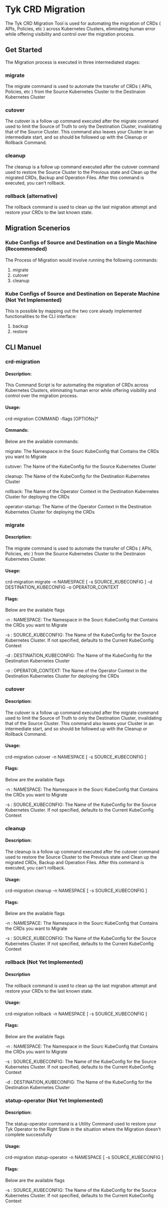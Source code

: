 # Tyk CRD Migration

The Tyk CRD Migration Tool is used for automating the migration of CRDs ( APIs, Policies, etc ) across Kubernetes Clusters, eliminating human error while offering visibility and control over the migration process.

## Get Started

The Migration process is executed in three intermediated stages:

### migrate

The migrate command is used to automate the transfer of CRDs ( APIs, Policies, etc ) from the Source Kubernetes Cluster to the Destinaion Kubernetes Cluster

### cutover

The cutover is a follow up command executed after the migrate command used to limit the Source of Truth to only the Destination Cluster, invalidating that of the Source Cluster. This command also leaves your Cluster in an intermediate start, and so should be followed up with the Cleanup or Rollback Command.

### cleanup

The cleanup is a follow up command executed after the cutover command used to restore the Source Cluster to the Previous state and Clean up the migrated CRDs, Backup and Operation Files. After this command is executed, you can't rollback.

### rollback (alternative)

The rollback command is used to clean up the last migration attempt and restore your CRDs to the last known state.

## Migration Scenerios

### Kube Configs of Source and Destination on a Single Machine (Recommended)

The Process of Migration would involve running the following commands:
1. migrate
2. cutover
3. cleanup

### Kube Configs of Source and Destination on Seperate Machine (Not Yet Implemented)

This is possible by mapping out the two core aleady implemented functionalities to the CLI interface:

1. backup
2. restore

## CLI Manuel

### crd-migration

#### Description:

This Command Script is for automating the migration of CRDs across Kubernetes Clusters, eliminating human error while offering visibility and control over the migration process.

#### Usage: 

crd-migration COMMAND -flags [OPTIONs]*
  
#### Cmmands:

 Below are the available commands:

  migrate: The Namespace in the Sourc KubeConfig that Contains the CRDs you want to Migrate
  
  cutover: The Name of the KubeConfig for the Source Kubernetes Cluster
  
  cleanup: The Name of the KubeConfig for the Destination Kubernetes Cluster
  
  rollback: The Name of the Operator Context in the Destination Kubernetes Cluster for deploying the CRDs
  
  operator-startup: The Name of the Operator Context in the Destination Kubernetes Cluster for deploying the CRDs

### migrate

#### Description:

The migrate command is used to automate the transfer of CRDs ( APIs, Policies, etc ) from the Source Kubernetes Cluster to the Destinaion Kubernetes Cluster.

#### Usage: 

crd-migration migrate -n NAMESPACE [ -s SOURCE_KUBECONFIG ] -d DESTINATION_KUBECONFIG -o OPERATOR_CONTEXT

#### Flags:

Below are the available flags

  -n : NAMESPACE: The Namespace in the Sourc KubeConfig that Contains the CRDs you want to Migrate
  
  -s : SOURCE_KUBECONFIG: The Name of the KubeConfig for the Source Kubernetes Cluster. If not specified, defaults to the Current KubeConfig Context
  
  -d : DESTINATION_KUBECONFIG: The Name of the KubeConfig for the Destination Kubernetes Cluster
  
  -o : OPERATOR_CONTEXT: The Name of the Operator Context in the Destination Kubernetes Cluster for deploying the CRDs

### cutover

#### Description:

The cutover is a follow up command executed after the migrate command used to limit the Source of Truth to only the Destination Cluster, invalidating that of the Source Cluster. This command also leaves your Cluster in an intermediate start, and so should be followed up with the Cleanup or Rollback Command.

#### Usage:

crd-migration cutover -n NAMESPACE [ -s SOURCE_KUBECONFIG ]

#### Flags:

Below are the available flags

  -n : NAMESPACE: The Namespace in the Sourc KubeConfig that Contains the CRDs you want to Migrate
  
  -s : SOURCE_KUBECONFIG: The Name of the KubeConfig for the Source Kubernetes Cluster. If not specified, defaults to the Current KubeConfig Context

### cleanup

#### Description:

The cleanup is a follow up command executed after the cutover command used to restore the Source Cluster to the Previous state and Clean up the migrated CRDs, Backup and Operation Files. After this command is executed, you can't rollback.

#### Usage:

crd-migration cleanup -n NAMESPACE [ -s SOURCE_KUBECONFIG ]

#### Flags:

Below are the available flags

  -n : NAMESPACE: The Namespace in the Sourc KubeConfig that Contains the CRDs you want to Migrate
  
  -s : SOURCE_KUBECONFIG: The Name of the KubeConfig for the Source Kubernetes Cluster. If not specified, defaults to the Current KubeConfig Context

### rollback (Not Yet Implemented)

#### Description

The rollback command is used to clean up the last migration attempt and restore your CRDs to the last known state.

#### Usage:

crd-migration rollback -n NAMESPACE [ -s SOURCE_KUBECONFIG ]

#### Flags:

Below are the available flags

  -n : NAMESPACE: The Namespace in the Sourc KubeConfig that Contains the CRDs you want to Migrate
  
  -s : SOURCE_KUBECONFIG: The Name of the KubeConfig for the Source Kubernetes Cluster. If not specified, defaults to the Current KubeConfig Context
  
  -d : DESTINATION_KUBECONFIG: The Name of the KubeConfig for the Destination Kubernetes Cluster

### statup-operator (Not Yet Implemented)

#### Description:

The statup-operator command is a Utility Command used to restore your Tyk Operator to the Right State in the situation where the Migration doesn't complete successfully

#### Usage:

crd-migration statup-operator -n NAMESPACE [ -s SOURCE_KUBECONFIG ]

#### Flags:

Below are the available flags

  -s : SOURCE_KUBECONFIG: The Name of the KubeConfig for the Source Kubernetes Cluster. If not specified, defaults to the Current KubeConfig Context